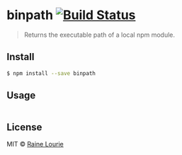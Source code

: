 # binpath [![Build Status](https://travis-ci.org/metaraine/binpath.svg?branch=master)](https://travis-ci.org/metaraine/binpath)

> Returns the executable path of a local npm module.


## Install

```sh
$ npm install --save binpath
```


## Usage

```js
```


## License

MIT © [Raine Lourie](https://github.com/metaraine)
